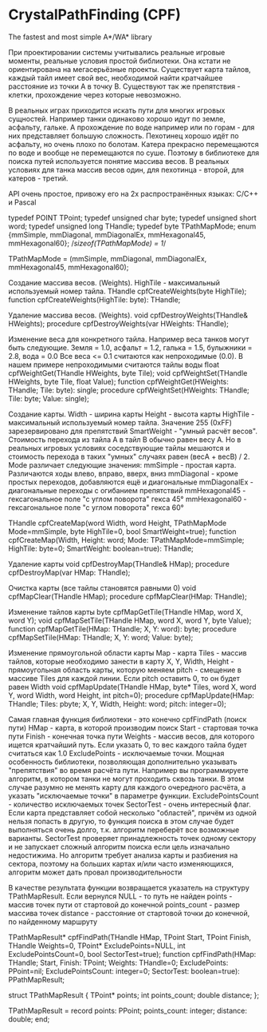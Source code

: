 # CrystalPathFinding (CPF)
The fastest and most simple A*/WA* library

При проектировании системы учитывались реальные игровые моменты, реальные условия простой библиотеки. Она кстати не ориентирована на мегасерьёзные проекты. Существует карта тайлов, каждый тайл имеет свой вес, необходимой найти кратчайшее расстояние из точки A в точку B. Существуют так же препятствия - клетки, прохождение через которые невозможно.

В реальных играх приходится искать пути для многих игровых сущностей. Например танки одинаково хорошо идут по земле, асфальту, гальке. А прохождение по воде например или по горам - для них представляет большую сложность. Пехотинец хорошо идёт по асфальту, но очень плохо по болотам. Катера прекрасно перемещаются по воде и вообще не перемещаются по суше. Поэтому в библиотеке для поиска путей используется понятие массива весов. В реальных условиях для танка массив весов один, для пехотинца - второй, для катеров - третий.

API очень простое, привожу его на 2х распространённых языках: С/C++ и Pascal

typedef POINT TPoint;
typedef unsigned char byte;
typedef unsigned short word;
typedef unsigned long THandle;
typedef byte TPathMapMode; enum {mmSimple, mmDiagonal, mmDiagonalEx, mmHexagonal45, mmHexagonal60}; /*sizeof(TPathMapMode) = 1*/

TPathMapMode = (mmSimple, mmDiagonal, mmDiagonalEx, mmHexagonal45, mmHexagonal60);

Создание массива весов. (Weights). 
HighTile - максимальный используемый номер тайла.
   THandle cpfCreateWeights(byte HighTile);
   function cpfCreateWeights(HighTile: byte): THandle; 
   
Удаление массива весов. (Weights).
   void cpfDestroyWeights(THandle& HWeights); 
   procedure cpfDestroyWeights(var HWeights: THandle);    
   
Изменение веса для конкретного тайла. 
Например веса танков могут быть следующие. Земля = 1.0, асфальт = 1.2, галька = 1.5, булыжники = 2.8, вода = 0.0 
Все веса <= 0.1 считаются как непроходимые (0.0). В нашем примере непроходимыми считаются тайлы воды
   float cpfWeightGet(THandle HWeights, byte Tile); 
   void cpfWeightSet(THandle HWeights, byte Tile, float Value); 
   function  cpfWeightGet(HWeights: THandle; Tile: byte): single; 
   procedure cpfWeightSet(HWeights: THandle; Tile: byte; Value: single);    
   
Создание карты. 
   Width - ширина карты 
   Height - высота карты 
   HighTile - максимальный используемый номер тайла. Значение 255 (0xFF) зарезервировано для препятствий 
   SmartWeight - "умный расчёт весов". Стоимость перехода из тайла A в тайл B обычно равен весу A. Но в реальных игровых условиях соседствующие тайлы мешаются и стоимость перехода в таких "умных" случаях равен (весA + весB) / 2. 
   Mode различает следующие значения: 
   mmSimple - простая карта. Различаются ходы влево, вправо, вверх, вниз 
   mmDiagonal - кроме простых переходов, добавляются ещё и диагональные 
   mmDiagonalEx - диагональные переходы с огибанием препятствий 
   mmHexagonal45 - гексагональное поле "с углом поворота" гекса 45° 
   mmHexagonal60 - гексагональное поле "с углом поворота" гекса 60°

   THandle cpfCreateMap(word Width, word Height, TPathMapMode Mode=mmSimple, byte HighTile=0, bool SmartWeight=true);
   function  cpfCreateMap(Width, Height: word; Mode: TPathMapMode=mmSimple; HighTile: byte=0; SmartWeight: boolean=true): THandle;
   
Удаление карты
   void cpfDestroyMap(THandle& HMap);
   procedure cpfDestroyMap(var HMap: THandle);
   
Очистка карты (все тайлы становятся равными 0)
   void cpfMapClear(THandle HMap); 
   procedure cpfMapClear(HMap: THandle);   
   
Изменение тайлов карты
   byte cpfMapGetTile(THandle HMap, word X, word Y); 
   void cpfMapSetTile(THandle HMap, word X, word Y, byte Value); 
   function  cpfMapGetTile(HMap: THandle; X, Y: word): byte; 
   procedure cpfMapSetTile(HMap: THandle; X, Y: word; Value: byte);   
   
Изменение прямоугольной области карты 
   Map - карта 
   Tiles - массив тайлов, которые необходимо занести в карту 
   X, Y, Width, Height - прямоугольная область карты, которую меняем 
   pitch - смещение в массиве Tiles для каждой линии. Если pitch оставить 0, то он будет равен Width
   void cpfMapUpdate(THandle HMap, byte* Tiles, word X, word Y, word Width, word Height, int pitch=0); 
   procedure cpfMapUpdate(HMap: THandle; Tiles: pbyte; X, Y, Width, Height: word; pitch: integer=0);   
  
Самая главная функция библиотеки - это конечно cpfFindPath (поиск пути) 
   HMap - карта, в которой производим поиск 
   Start - стартовая точка пути 
   Finish - конечная точка пути 
   Weights - массив весов, для которого ищется кратчайший путь. Если указать 0, то вес каждого тайла будет считаться как 1.0 
   ExcludePoints - исключаемые точки. Мощная особенность библиотеки, позволяющая дополнительно указывать "препятствия" во время расчёта пути. Например вы программируете алгоритм, в котором танки не могут проходить сквозь танки. В этом случае разумно не менять карту для каждого очередного расчёта, а указать "исключаемые точки" в параметре функции. 
   ExcludePointsCount - количество исключаемых точек 
   SectorTest - очень интересный флаг. Если карта представляет собой несколько "областей", причём из одной нельзя попасть в другую, то функция поиска в этом случае будет выполняться очень долго, т.к. алгоритм переберёт все возможные варианты. SectorTest проверяет принадлежность точек одному сектору и не запускает сложный алгоритм поиска если цель изначально недостижима. Но алгоритм требует анализа карты и разбиения на сектора, поэтому на больших картах и/или часто изменяющихся, алгоритм может дать провал производительности

В качестве результата функции возвращается указатель на структуру TPathMapResult. 
Если вернулся NULL - то путь не найден 
   points - массив точек пути от стартовой до конечной 
   points_count - размер массива точек 
   distance - расстояние от стартовой точки до конечной, по найденному маршруту  
   
TPathMapResult* cpfFindPath(THandle HMap, TPoint Start, TPoint Finish, THandle Weights=0, TPoint* ExcludePoints=NULL, int ExcludePointsCount=0, bool SectorTest=true);
function cpfFindPath(HMap: THandle; Start, Finish: TPoint; Weights: THandle=0; ExcludePoints: PPoint=nil; ExcludePointsCount: integer=0; SectorTest: boolean=true): PPathMapResult; 

   struct TPathMapResult
   {
     TPoint* points;
     int points_count;
     double distance;
   };

   TPathMapResult = record
     points: PPoint;
     points_count: integer;
     distance: double;
   end;   